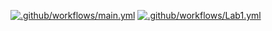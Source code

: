 [![.github/workflows/main.yml](https://github.com/simarchawla1/Devops-Labs/actions/workflows/main.yml/badge.svg)](https://github.com/simarchawla1/Devops-Labs/actions/workflows/main.yml)
[![.github/workflows/Lab1.yml](https://github.com/simarchawla1/Devops-Labs/actions/workflows/Lab1.yml/badge.svg)](https://github.com/simarchawla1/Devops-Labs/actions/workflows/Lab1.yml)
